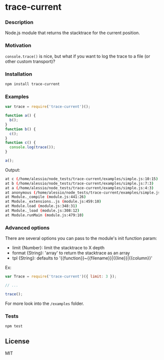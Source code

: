 # trace-current

### Description

Node.js module that returns the stacktrace for the current position.

### Motivation

`console.trace()` is nice, but what if you want to log the trace to a file (or other custom transport)?

### Installation

```bash
npm install trace-current
```

### Examples

```js
var trace = require('trace-current')();

function a() {
  b();
}
function b() {
  c();
}
function c() {
  console.log(trace());
}

a();
```

Output:

```bash
at c (/home/alessio/node_tests/trace-current/examples/simple.js:10:15)
at b (/home/alessio/node_tests/trace-current/examples/simple.js:7:3)
at a (/home/alessio/node_tests/trace-current/examples/simple.js:4:3)
at anonymous (/home/alessio/node_tests/trace-current/examples/simple.js:13:1)
at Module._compile (module.js:441:26)
at Module._extensions..js (module.js:459:10)
at Module.load (module.js:348:31)
at Module._load (module.js:308:12)
at Module.runMain (module.js:479:10)
```

### Advanced options

There are several options you can pass to the module's init function param:

- limit {Number}: limit the stacktrace to X depth
- format {String}: 'array' to return the stacktrace as an array
- tpl {String}: defaults to '{{function}}~{{filename}}|{{line}}|{{column}}'

Ex:

```js
var Trace = require('trace-current')({ limit: 3 });

// ...

trace();
```
For more look into the `/examples` folder.

### Tests

```bash
npm test
```

## License

MIT
